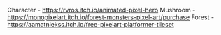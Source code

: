 Character - https://rvros.itch.io/animated-pixel-hero
Mushroom - https://monopixelart.itch.io/forest-monsters-pixel-art/purchase
Forest - https://aamatniekss.itch.io/free-pixelart-platformer-tileset